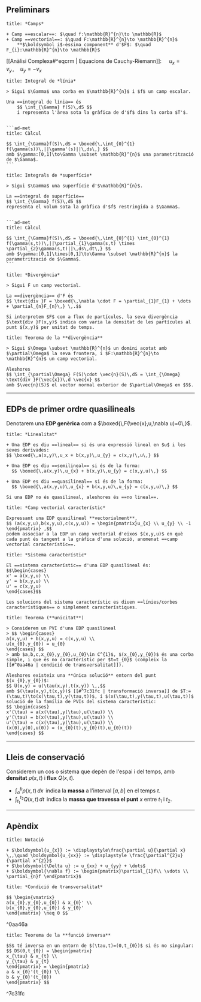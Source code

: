 
## Preliminars

```ad-def
title: *Camps*

+ Camp ==escalar==: $\quad f:\mathbb{R}^{n}\to \mathbb{R}$
+ Camp ==vectorial==: $\quad F:\mathbb{R}^{n}\to \mathbb{R}^{n}$
	**$\boldsymbol i$-èssima component** d'$F$: $\quad F_{i}:\mathbb{R}^{n}\to \mathbb{R}$
```

[[Anàlisi Complexa#^eqcrm | Equacions de Cauchy-Riemann]]: $\quad u_{x}=v_{y}\,, \quad u_{y}=-v_{x}$


````ad-def
title: Integral de *línia*

> Sigui $\Gamma$ una corba en $\mathbb{R}^{n}$ i $f$ un camp escalar.

Una ==integral de línia== és
	$$ \int_{\Gamma} f(S)\,dS $$
	i representa l'àrea sota la gràfica de d'$f$ dins la corba $T'$.


```ad-met
title: Càlcul

$$ \int_{\Gamma}f(S)\,dS = \boxed{\,\int_{0}^{1} f(\gamma(s))\,||\gamma'(s)||\,ds\,} $$
amb $\gamma:[0,1]\to\Gamma \subset \mathbb{R}^{n}$ una parametrització de $\Gamma$.
```
````


````ad-def
title: Integrals de *superfície*

> Sigui $\Gamma$ una superfície d'$\mathbb{R}^{n}$.

La ==integral de superfície==
$$ \int_{\Gamma} f(S)\,dS $$
representa el volum sota la gràfica d'$f$ restringida a $\Gamma$.


```ad-met
title: Càlcul

$$ \int_{\Gamma}f(S)\,dS = \boxed{\,\int_{0}^{1} \int_{0}^{1} f(\gamma(s,t))\,||\partial_{1}\gamma(s,t) \times \partial_{2}\gamma(s,t)||\,ds\,dt\,} $$
amb $\gamma:[0,1]\times[0,1]\to\Gamma \subset \mathbb{R}^{n}$ la parametrització de $\Gamma$.
```
````


````ad-def
title: *Divergència*

> Sigui F un camp vectorial.

La ==divergència== d'F és
$$ \text{div }F = \boxed{\,\nabla \cdot F = \partial_{1}F_{1} + \dots + \partial_{n}F_{n}\,} \,.$$

Si interpretem $F$ com a flux de partícules, la seva divergència $\text{div }F(x,y)$ indica com varia la densitat de les partícules al punt $(x,y)$ per unitat de temps.
````

```ad-teor
title: Teorema de la **divergència**

> Sigui $\Omega \subset \mathbb{R}^{n}$ un domini acotat amb $\partial\Omega$ la seva frontera, i $F:\mathbb{R}^{n}\to \mathbb{R}^{n}$ un camp vectorial.

Aleshores
$$ \int_{\partial\Omega} F(S)\cdot \vec{n}(S)\,dS = \int_{\Omega} \text{div }F(\vec{x})\,d \vec{x} $$
amb $\vec{n}(S)$ el vector normal exterior de $\partial\Omega$ en $S$.
```


---
## EDPs de **primer ordre quasilineals**

Denotarem una **EDP genèrica** com a $\boxed{\,F(\vec{x},u,\nabla u)=0\,}$.

````ad-def
title: *Linealitat*

+ Una EDP es diu ==lineal== si és una expressió lineal en $u$ i les seves derivades:
$$ \boxed{\,a(x,y)\,u_x + b(x,y)\,u_{y} = c(x,y)\,u\,} $$

+ Una EDP es diu ==semilineal== si és de la forma:
  $$ \boxed{\,a(x,y)\,u_{x} + b(x,y)\,u_{y} = c(x,y,u)\,} $$
  
+ Una EDP es diu ==quasilineal== si és de la forma:
  $$ \boxed{\,a(x,y,u)\,u_{x} + b(x,y,u)\,u_{y} = c(x,y,u)\,} $$

Si una EDP no és quasilineal, aleshores és ==no lineal==.
````
  
```ad-def
title: *Camp vectorial característic*

Expressant una EDP quasilineal **vectorialment**,
$$ (a(x,y,u),b(x,y,u),c(x,y,u)) = \begin{pmatrix}u_{x} \\ u_{y} \\ -1 \end{pmatrix} ,$$
podem associar a la EDP un camp vectorial d'eixos $(x,y,u)$ en què cada punt és tangent a la gràfica d'una solució, anomenat ==camp vectorial característic==.
```

```ad-def
title: *Sistema característic*

El ==sistema característic== d'una EDP quasilineal és:
$$\begin{cases}
x' = a(x,y,u) \\
y' = b(x,y,u) \\
u' = c(x,y,u)
\end{cases}$$

Les solucions del sistema característic es diuen ==línies/corbes característiques== o simplement característiques.
```

```ad-teor
title: Teorema (**unicitat**)

> Considerem un PVI d'una EDP quasilineal
> $$ \begin{cases}
a(x,y,u) + b(x,y,u) = c(x,y,u) \\
u(x_{0},y_{0}) = u_{0}
\end{cases} $$
> amb $a,b,c,x_{0},y_{0},u_{0}\in C^{1}$, $(x_{0},y_{0})$ és una corba simple, i que és no característic per $t=t_{0}$ (compleix la [[#^0aa46a | condició de transversalitat]]).

Aleshores existeix una **única solució** entorn del punt $(x_{0},y_{0})$:
$$ U(x,y) = u(\tau(x,y),t(x,y)) \,,$$
amb $(\tau(x,y),t(x,y))$ [[#^7c31fc | transformació inversa]] de $T:=(\tau,t)\to(x(\tau,t),y(\tau,t))$, i $(x(\tau,t),y(\tau,t),u(\tau,t))$ solució de la família de PVIs del sistema característic:
$$ \begin{cases}
x'(\tau) = a(x(\tau),y(\tau),u(\tau)) \\
y'(\tau) = b(x(\tau),y(\tau),u(\tau)) \\
u'(\tau) = c(x(\tau),y(\tau),u(\tau)) \\
(x(0),y(0),u(0)) = (x_{0}(t),y_{0}(t),u_{0}(t))
\end{cases} $$
```


---
## Lleis de **conservació**

Considerem un cos o sistema que depèn de l'espai i del temps, amb **densitat** $\rho(x,t)$ i **flux** $Q(x,t)$.
+ $\int_{a}^{b}\rho(x,t)\,dx\,$ indica la **massa** a l'interval $[a,b]$ en el temps $t$.
+ $\int_{t_{1}}^{t_{2}}Q(x,t)\,dt\,$ indica la **massa que travessa el punt** $x$ entre $t_{1}$ i $t_{2}$.


---
## **Apèndix**

```ad-not
title: Notació

+ $\boldsymbol{u_{x}} := \displaystyle\frac{\partial u}{\partial x} \,,\quad \boldsymbol{u_{xx}} := \displaystyle \frac{\partial^{2}u}{\partial x^{2}}$
+ $\boldsymbol{\Delta u} := u_{xx} + u_{yy} + \dots$
+ $\boldsymbol{\nabla f} := \begin{pmatrix}\partial_{1}f\\ \vdots \\ \partial_{n}f \end{pmatrix}$
```

```ad-def
title: *Condició de transversalitat*

$$ \begin{vmatrix}
a(x_{0},y_{0},u_{0}) & x_{0}' \\
b(x_{0},y_{0},u_{0}) & y_{0}'
\end{vmatrix} \neq 0 $$
```
^0aa46a

```ad-teor
title: Teorema de la **funció inversa**

$S$ té inversa en un entorn de $(\tau,t)=(0,t_{0})$ si és no singular:
$$ DS(0,t_{0}) = \begin{pmatrix}
x_{\tau} & x_{t} \\
y_{\tau} & y_{t}
\end{pmatrix} = \begin{pmatrix}
a & x_{0}'(t_{0}) \\
b & y_{0}'(t_{0})
\end{pmatrix} $$
```
^7c31fc
